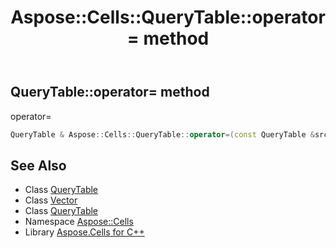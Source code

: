 ﻿---
title: Aspose::Cells::QueryTable::operator= method
linktitle: operator=
second_title: Aspose.Cells for C++ API Reference
description: 'Aspose::Cells::QueryTable::operator= method. operator= in C++.'
type: docs
weight: 300
url: /cpp/aspose.cells/querytable/operator_asm/
---
## QueryTable::operator= method


operator=

```cpp
QueryTable & Aspose::Cells::QueryTable::operator=(const QueryTable &src)
```

## See Also

* Class [QueryTable](../)
* Class [Vector](../../vector/)
* Class [QueryTable](../)
* Namespace [Aspose::Cells](../../)
* Library [Aspose.Cells for C++](../../../)
